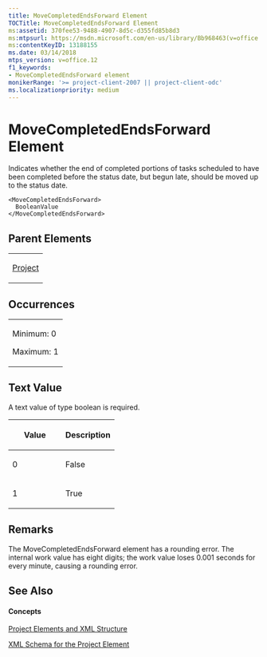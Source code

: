 ```yaml
---
title: MoveCompletedEndsForward Element
TOCTitle: MoveCompletedEndsForward Element
ms:assetid: 370fee53-9488-4907-8d5c-d355fd85b8d3
ms:mtpsurl: https://msdn.microsoft.com/en-us/library/Bb968463(v=office.12)
ms:contentKeyID: 13188155
ms.date: 03/14/2018
mtps_version: v=office.12
f1_keywords:
- MoveCompletedEndsForward element
monikerRange: '>= project-client-2007 || project-client-odc'
ms.localizationpriority: medium
---
```


# MoveCompletedEndsForward Element




Indicates whether the end of completed portions of tasks scheduled to have been completed before the status date, but begun late, should be moved up to the status date.

    <MoveCompletedEndsForward>
      BooleanValue
    </MoveCompletedEndsForward>

## Parent Elements

<table>
<colgroup>
<col style="width: 100%" />
</colgroup>
<tbody>
<tr class="odd">
<td><p><a href="project-element.md">Project</a></p></td>
</tr>
</tbody>
</table>

## Occurrences

<table>
<colgroup>
<col style="width: 100%" />
</colgroup>
<tbody>
<tr class="odd">
<td><p>Minimum: 0</p>
<p>Maximum: 1</p></td>
</tr>
</tbody>
</table>

## Text Value

A text value of type boolean is required.

<table>
<colgroup>
<col style="width: 50%" />
<col style="width: 50%" />
</colgroup>
<thead>
<tr class="header">
<th><p>Value</p></th>
<th><p>Description</p></th>
</tr>
</thead>
<tbody>
<tr class="odd">
<td><p>0</p></td>
<td><p>False</p></td>
</tr>
<tr class="even">
<td><p>1</p></td>
<td><p>True</p></td>
</tr>
</tbody>
</table>

## Remarks

The MoveCompletedEndsForward element has a rounding error. The internal work value has eight digits; the work value loses 0.001 seconds for every minute, causing a rounding error.

## See Also

#### Concepts

[Project Elements and XML Structure](project-elements-and-xml-structure.md)

[XML Schema for the Project Element](xml-schema-for-the-project-element.md)

